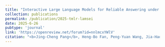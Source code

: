 ```yaml
---
title: "Interactive Large Language Models for Reliable Answering under Incomplete Context"
collection: publications
permalink: /publication/2025-tmlr-lamsei
date: 2025-6-26
pubtype: 'journal'
link: 'https://openreview.net/forum?id=nnlmcxYWlV'
citation: "<b>Jing-Cheng Pang</b>, Heng-Bo Fan, Peng-Yuan Wang, Jia-Hao Xiao, Nan Tang, Si-Hang Yang, Chengxing Jia, Ming-Kun Xie, Xiang Chen, Sheng-Jun Huang and Yang Yu. <i> Interactive Large Language Models for Reliable Answering under Incomplete Context. </i> <b> Transactions on Machine Learning Research (TMLR)</b>, to appear."
---
```

